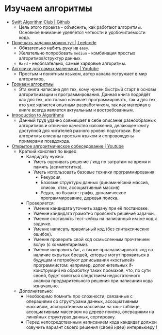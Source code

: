 # Изучаем алгоритмы

- [Swift Algorithm Club | Github](https://github.com/raywenderlich/swift-algorithm-club)
  - Цель этого проекта - объяснить, как работают алгоритмы. Основное внимание уделяется четкости и удобочитаемости кода.
- [Порешать задачки можно тут | Leetcode](https://leetcode.com/tag/prefix-sum/)
  - Обязательно набить руку на `easy`.
  - Желательно попробовать `medium` - комбинация простых алгоритмов/структур данных. 
  - `Hard` - необязательно, самые хардовые алгоритмы.
- [Алгосики для самых маленьких | Youtube](https://www.youtube.com/c/ViktorKarpovCodes)
  - Простым и понятным языком, автор канала погружает в мир алгоритмов.
- [Грокаем алгоритмы](https://www.ozon.ru/product/grokaem-algoritmy-illyustrirovannoe-posobie-dlya-programmistov-i-lyubopytstvuyushchih-139296295/?sh=nqY4OyAURg)
  - Эта книга написана для тех, кому нужен быстрый старт в основы алгоритмизации и программирования. Данная книга подойдёт как для тех, кто только начинает программировать, так и для тех, кто уже является опытным разработчиком, так как материал в книге всегда является актуальным и востребованным. 
- [Introduction to Algorithms](https://www.amazon.de/-/en/Thomas-H-Cormen/dp/0262033844)
  - Данный труд удачно совмещает в себе описание разнообразных алгоритмов и отличное качество изложения, делающее книгу доступной для читателей разного уровня подготовки. Все алгоритмы описаны простым языком и сопровождены примерами псевдокода. 
- [Открытое алгоритмическое собеседование | Youtube](https://www.youtube.com/watch?v=aYuAd-IDigc)
  - Краткий конспект по видео:
    - Кандидату нужно:
      - Уметь оценивать решение / код по затратам на время и память (асимптотитка).
      - Уметь использовать базовые техники программирования: 
        - Рекурсия, 
        - Базовые структуры данных (динамический массив, список, стэк, ассоциативный массив)
        - Редко, но бывают: графы, динамическое программирование, деревья поиска.
    - Проверяется:
      - Умение кандидата уточнить задачу при её постановке.
      - Умение кандидата грамотно прояснить решение задачки.
      - Умение составлять тест-кейсы на написанный им же код к задачке.
      - Умение написать правильный код (без синтаксических ошибок).
      - Умение проверить свой код осмысленным прочтением вслух (с комментариями).
      - Умение исправить баг, а также проанализировать код на наличие скрытых брешей, которые могут проявиться в будущем и потребуют дописывания «костылей» программистом: например, дополнительных if-конструкций на обработку таких промахов, что, по сути своей, будет являться следствием недостаточного анализа предварительного  решения при написании кода изначально.
  - Дополнительно:
    - Необходимо помнить про сложности, связанные с операциями со структурами данных, ассоциативным массивом, ассоциативным массивом на хэш-таблице, ассоциативным массивом на дереве поиска, операциями на линейных структурах данных,  сортировку.
    - Перед непосредственным написанием кода кандидат должен озвучить вариант своего решения (своей идеи) интервьюеру !
